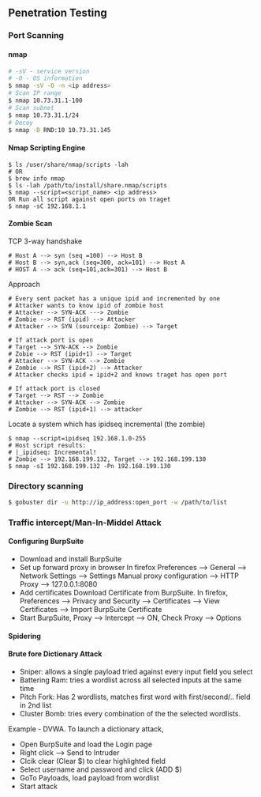 ## Penetration Testing

### Port Scanning
#### nmap
```bash
# -sV - service version
# -O - OS information
$ nmap -sV -O -n <ip address>
# Scan IP range
$ nmap 10.73.31.1-100
# Scan subnet
$ nmap 10.73.31.1/24
# Decoy
$ nmap -D RND:10 10.73.31.145
```
#### Nmap Scripting Engine
```
$ ls /user/share/nmap/scripts -lah
# OR
$ brew info nmap
$ ls -lah /path/to/install/share.nmap/scripts
$ nmap --script=<script_name> <ip address>
OR Run all script against open ports on traget
$ nmap -sC 192.168.1.1
```
#### Zombie Scan
TCP 3-way handshake
```
# Host A --> syn (seq =100) --> Host B
# Host B --> syn,ack (seq=300, ack=101) --> Host A
# HOST A --> ack (seq=101,ack=301) --> Host B
```
Approach
```
# Every sent packet has a unique ipid and incremented by one
# Attacker wants to know ipid of zombie host
# Attacker --> SYN-ACK ---> Zombie
# Zombie --> RST (ipid) --> Attacker
# Attacker --> SYN (sourceip: Zombie) --> Target

# If attack port is open
# Target --> SYN-ACK --> Zombie
# Zobie --> RST (ipid+1) --> Target
# Attacker --> SYN-ACK --> Zombie
# Zombie --> RST (ipid+2) --> Attacker
# Attacker checks ipid = ipid+2 and knows traget has open port

# If attack port is closed
# Target --> RST --> Zombie
# Attacker --> SYN-ACK --> Zombie
# Zombie --> RST (ipid+1) --> attacker
```
Locate a system which has ipidseq incremental (the zombie)
```
$ nmap --script=ipidseq 192.168.1.0-255
# Host script results:
# |_ipidseq: Incremental!
# Zombie --> 192.168.199.132, Target --> 192.168.199.130
$ nmap -sI 192.168.199.132 -Pn 192.168.199.130
```

### Directory scanning
```bash
$ gobuster dir -u http://ip_address:open_port -w /path/to/list
```
### Traffic intercept/Man-In-Middel Attack
#### Configuring BurpSuite
- Download and install BurpSuite
- Set up forward proxy in browser
  In firefox Preferences --> General --> Network Settings --> Settings
  Manual proxy configuration --> HTTP Proxy --> 127.0.0.1:8080
- Add certificates
  Download Certificate from BurpSuite.
  In firefox, Preferences --> Privacy and Security --> Certificates --> View Certificates --> Import BurpSuite Certificate
- Start BurpSuite, Proxy --> Intercept --> ON, Check Proxy --> Options

#### Spidering


#### Brute fore Dictionary Attack
- Sniper: allows a single payload tried against every input field you select
- Battering Ram: tries a wordlist across all selected inputs at the same time
- Pitch Fork: Has 2 wordlists, matches first word with first/second/.. field in 2nd list
- Cluster Bomb: tries every combination of the the selected wordlists.

Example - DVWA. To launch a dictionary attack, 
- Open BurpSuite and load the Login page
- Right click --> Send to Intruder
- Clcik clear (Clear $) to clear highlighted field
- Select username and password and click (ADD $)
- GoTo Payloads, load payload from wordlist
- Start attack
